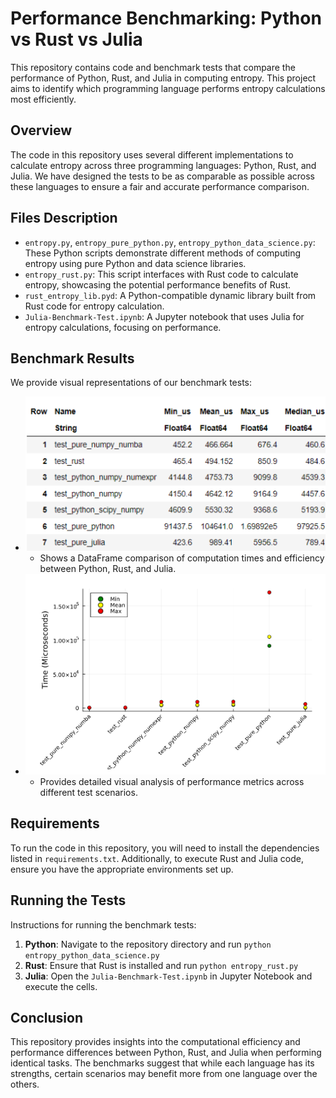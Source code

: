 # Performance Benchmarking: Python vs Rust vs Julia

This repository contains code and benchmark tests that compare the performance of Python, Rust, and Julia in computing entropy. This project aims to identify which programming language performs entropy calculations most efficiently.

## Overview

The code in this repository uses several different implementations to calculate entropy across three programming languages: Python, Rust, and Julia. We have designed the tests to be as comparable as possible across these languages to ensure a fair and accurate performance comparison.

## Files Description

- `entropy.py`, `entropy_pure_python.py`, `entropy_python_data_science.py`: These Python scripts demonstrate different methods of computing entropy using pure Python and data science libraries.
- `entropy_rust.py`: This script interfaces with Rust code to calculate entropy, showcasing the potential performance benefits of Rust.
- `rust_entropy_lib.pyd`: A Python-compatible dynamic library built from Rust code for entropy calculation.
- `Julia-Benchmark-Test.ipynb`: A Jupyter notebook that uses Julia for entropy calculations, focusing on performance.

## Benchmark Results

We provide visual representations of our benchmark tests:
- ![DataFrame Benchmark](Df_benchmark.png)
  - Shows a DataFrame comparison of computation times and efficiency between Python, Rust, and Julia.
- ![Benchmark Test](benchmark_test.png)
  - Provides detailed visual analysis of performance metrics across different test scenarios.

## Requirements

To run the code in this repository, you will need to install the dependencies listed in `requirements.txt`. Additionally, to execute Rust and Julia code, ensure you have the appropriate environments set up.

## Running the Tests

Instructions for running the benchmark tests:
1. **Python**: Navigate to the repository directory and run `python entropy_python_data_science.py`
2. **Rust**: Ensure that Rust is installed and run `python entropy_rust.py`
3. **Julia**: Open the `Julia-Benchmark-Test.ipynb` in Jupyter Notebook and execute the cells.

## Conclusion

This repository provides insights into the computational efficiency and performance differences between Python, Rust, and Julia when performing identical tasks. The benchmarks suggest that while each language has its strengths, certain scenarios may benefit more from one language over the others.
